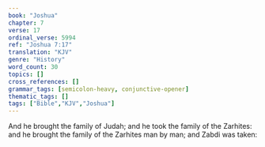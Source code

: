 ```yaml
---
book: "Joshua"
chapter: 7
verse: 17
ordinal_verse: 5994
ref: "Joshua 7:17"
translation: "KJV"
genre: "History"
word_count: 30
topics: []
cross_references: []
grammar_tags: [semicolon-heavy, conjunctive-opener]
thematic_tags: []
tags: ["Bible","KJV","Joshua"]
---
```

And he brought the family of Judah; and he took the family of the Zarhites: and he brought the family of the Zarhites man by man; and Zabdi was taken:
